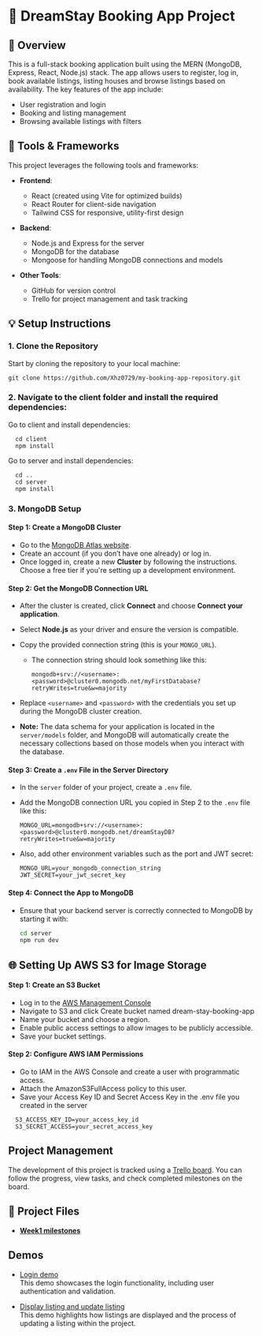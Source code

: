 # 🏡 DreamStay Booking App Project

## 📌 Overview

This is a full-stack booking application built using the MERN (MongoDB, Express, React, Node.js) stack. The app allows users to register, log in, book available listings, listing houses and browse listings based on availability.
The key features of the app include:

- User registration and login
- Booking and listing management
- Browsing available listings with filters

## 🚀 Tools & Frameworks

This project leverages the following tools and frameworks:

- **Frontend**:

  - React (created using Vite for optimized builds)
  - React Router for client-side navigation
  - Tailwind CSS for responsive, utility-first design

- **Backend**:

  - Node.js and Express for the server
  - MongoDB for the database
  - Mongoose for handling MongoDB connections and models

- **Other Tools**:
  - GitHub for version control
  - Trello for project management and task tracking

## 💡 Setup Instructions

### 1. Clone the Repository

Start by cloning the repository to your local machine:

```
git clone https://github.com/Xhz0729/my-booking-app-repository.git
```

### 2. Navigate to the client folder and install the required dependencies:

Go to client and install dependencies:

```
  cd client
  npm install
```

Go to server and install dependencies:

```
  cd ..
  cd server
  npm install
```

### 3. MongoDB Setup

#### Step 1: Create a MongoDB Cluster

- Go to the [MongoDB Atlas website](https://www.mongodb.com/cloud/atlas).
- Create an account (if you don’t have one already) or log in.
- Once logged in, create a new **Cluster** by following the instructions. Choose a free tier if you're setting up a development environment.

#### Step 2: Get the MongoDB Connection URL

- After the cluster is created, click **Connect** and choose **Connect your application**.
- Select **Node.js** as your driver and ensure the version is compatible.
- Copy the provided connection string (this is your `MONGO_URL`).
  - The connection string should look something like this:
    ```
    mongodb+srv://<username>:<password>@cluster0.mongodb.net/myFirstDatabase?retryWrites=true&w=majority
    ```
- Replace `<username>` and `<password>` with the credentials you set up during the MongoDB cluster creation.

- **Note:** The data schema for your application is located in the `server/models` folder, and MongoDB will automatically create the necessary collections based on those models when you interact with the database.

#### Step 3: Create a `.env` File in the Server Directory

- In the `server` folder of your project, create a `.env` file.
- Add the MongoDB connection URL you copied in Step 2 to the `.env` file like this:

  ```env
  MONGO_URL=mongodb+srv://<username>:<password>@cluster0.mongodb.net/dreamStayDB?retryWrites=true&w=majority
  ```

- Also, add other environment variables such as the port and JWT secret:
  ```env
  MONGO_URL=your_mongodb_connection_string
  JWT_SECRET=your_jwt_secret_key
  ```

#### Step 4: Connect the App to MongoDB

- Ensure that your backend server is correctly connected to MongoDB by starting it with:
  ```bash
  cd server
  npm run dev
  ```

## 🌐 Setting Up AWS S3 for Image Storage

#### Step 1: Create an S3 Bucket

- Log in to the [AWS Management Console](https://aws.amazon.com/console/)
- Navigate to S3 and click Create bucket named dream-stay-booking-app
- Name your bucket and choose a region.
- Enable public access settings to allow images to be publicly accessible.
- Save your bucket settings.

#### Step 2: Configure AWS IAM Permissions

- Go to IAM in the AWS Console and create a user with programmatic access.
- Attach the AmazonS3FullAccess policy to this user.
- Save your Access Key ID and Secret Access Key in the .env file you created in the server

```
  S3_ACCESS_KEY_ID=your_access_key_id
  S3_SECRET_ACCESS=your_secret_access_key

```
## Project Management

The development of this project is tracked using a [Trello board](https://trello.com/invite/b/670feb7f0c9ba7d89c54cb48/ATTI7a52d3b4a19fbdafec91207eacbcbe8bE2C939D1/dream-stay-app). You can follow the progress, view tasks, and check completed milestones on the board.

## 📝 Project Files

- [**Week1 milestones**](https://drive.google.com/file/d/1A3c7h4risHmuV2zdmPI0CuuQ0HCevnTW/view?usp=drive_link)

## Demos

- [Login demo](https://drive.google.com/file/d/1Jk5VPj5gZxBGyxaFnbieTodeHBYdYzdc/view?usp=drive_link)  
  This demo showcases the login functionality, including user authentication and validation.

- [Display listing and update listing](https://drive.google.com/file/d/18AO5WxLZGJIdmP6FfKx-mdhG3D24fzQS/view?usp=drive_link)  
  This demo highlights how listings are displayed and the process of updating a listing within the project.
